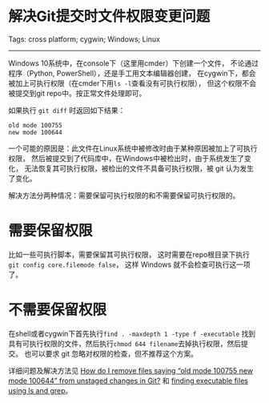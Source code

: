 # 解决Git提交时文件权限变更问题
Tags: cross platform; cygwin; Windows; Linux

------

Windows 10系统中，在console下（这里用cmder）下创建一个文件，
不论通过程序（Python, PowerShell），还是手工用文本编辑器创建，
在cygwin下，都会被加上可执行权限（在cmder下用`ls -l`查看没有可执行权限），
但这个权限不会被提交到git repo中。按正常文件处理即可。

如果执行 `git diff` 时返回如下结果：
```
old mode 100755  
new mode 100644
```

一个可能的原因是：此文件在Linux系统中被修改时由于某种原因被加上了可执行权限，
然后被提交到了代码库中，在Windows中被检出时，由于系统发生了变化，
无法恢复其可执行权限，被检出的文件不具备可执行权限，被 git 认为发生了变化。

解决方法分两种情况：需要保留可执行权限的和不需要保留可执行权限的。

# 需要保留权限

比如一些可执行脚本，需要保留其可执行权限，
这时需要在repo根目录下执行 `git config core.filemode false`，
这样 Windows 就不会检查可执行这一项了。

# 不需要保留权限

在shell或者cygwin下首先执行`find . -maxdepth 1 -type f -executable`
找到具有可执行权限的文件，然后执行`chmod 644 filename`去掉执行权限，然后提交。
也可以要求 git 忽略对权限的检查，但不推荐这个方案。

详细问题及解决方法见 [How do I remove files saying “old mode 100755 new mode 100644” from unstaged changes in Git?](https://stackoverflow.com/questions/1257592/how-do-i-remove-files-saying-old-mode-100755-new-mode-100644-from-unstaged-cha) 和 [finding executable files using ls and grep](https://stackoverflow.com/questions/7812324/finding-executable-files-using-ls-and-grep)。
